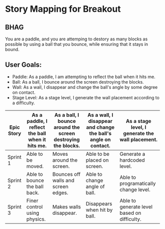 # Story Mapping for Breakout

## BHAG
You are a paddle, and you are attemping to destory as many blocks as possible by using a ball that you bounce, while ensuring that it stays in bound.

## User Goals:
- Paddle: As a paddle, I am attempting to reflect the ball when it hits me.
- Ball: As a ball, I bounce around the screen destroying the blocks.
- Wall: As a wall, I disappear and change the ball's angle by some degree on contact.
- Stage Level: As a stage level, I generate the wall placement according to a difficulty.

| Epic Story | As a paddle, I reflect the ball when it hits me. | As a ball, I bounce around the screen destroying the blocks. | As a wall, I disappear and change the ball's angle on contact. | As a stage level, I generate the wall placement. |
|------------|--------------------------------------------------|--------------------------------------------------------------|----------------------------------------------------------------|--------------------------------------------------|
| Sprint 1   | Able to be moved.                                | Moves around the screen.                                     | Able to be placed on screen.                                   | Generate a hardcoded level.                      |
| Sprint 2   | Able to bounce the ball back.                    | Bounces off walls and screen edges.                          | Able to change angle of ball.                                  | Able to programatically change level.            |
| Sprint 3   | Finer control using physics.                     | Makes walls disappear.                                       | Disappears when hit by ball.                                   | Able to generate level based on difficulty.      |

